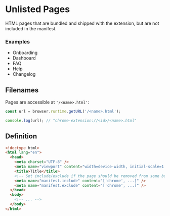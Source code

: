 # Unlisted Pages

HTML pages that are bundled and shipped with the extension, but are not included in the manifest.

### Examples

- Onboarding
- Dashboard
- FAQ
- Help
- Changelog

## Filenames

<EntrypointPatterns
  :patterns="[
    ['<name>.html', '<name>.html'],
    ['<name>/index.html', '<name>.html'],
  ]"
/>

Pages are accessible at `'/<name>.html'`:

```ts
const url = browser.runtime.getURL('/<name>.html');

console.log(url); // "chrome-extension://<id>/<name>.html"
```

## Definition

```html
<!doctype html>
<html lang="en">
  <head>
    <meta charset="UTF-8" />
    <meta name="viewport" content="width=device-width, initial-scale=1.0" />
    <title>Title</title>
    <!-- Set include/exclude if the page should be removed from some builds -->
    <meta name="manifest.include" content="['chrome', ...]" />
    <meta name="manifest.exclude" content="['chrome', ...]" />
  </head>
  <body>
    <!-- ... -->
  </body>
</html>
```
